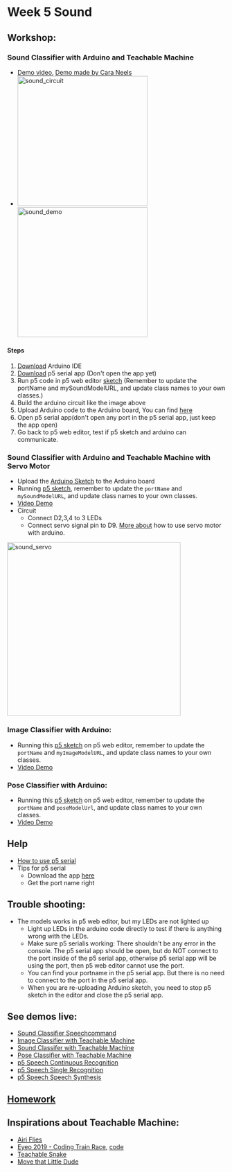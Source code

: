 # Week 5 Sound

## Workshop:
### Sound Classifier with Arduino and Teachable Machine
  - [Demo video](https://youtu.be/bmyncxth3_Y), [Demo made by Cara Neels](https://vimeo.com/363431151)
  - <img src="https://raw.githubusercontent.com/yining1023/machine-learning-for-the-web/master/week4-soundClassifier/images/sound-circuit.jpeg" alt="sound_circuit" width="300px"><img src="https://github.com/yining1023/machine-learning-for-the-web/blob/master/week4-soundClassifier/images/sound-demo.png?raw=true" alt="sound_demo" width="300px">

  #### Steps
  1. [Download](https://www.arduino.cc/en/main/software) Arduino IDE
  2. [Download](https://github.com/p5-serial/p5.serialcontrol/releases) p5 serial app (Don't open the app yet)
  3. Run p5 code in p5 web editor [sketch](https://editor.p5js.org/yining/sketches/eHYnYa5BR) (Remember to update the portName and mySoundModelURL, and update class names to your own classes.)
  4. Build the arduino circuit like the image above
  5. Upload Arduino code to the Arduino board, You can find [here](https://github.com/yining1023/machine-learning-for-the-web/tree/master/week4-soundClassifier/teachableMachineArduino-sound/arduino_code)
  6. Open p5 serial app(don't open any port in the p5 serial app, just keep the app open)
  7. Go back to p5 web editor, test if p5 sketch and arduino can communicate.

### Sound Classifier with Arduino and Teachable Machine with Servo Motor
- Upload the [Arduino Sketch](https://github.com/yining1023/Machine-Learning-for-Physical-Computing/tree/master/Examples/TeachableMachineArduino/SoundClassifier_with_Servo/SoundClassifier_Servo) to the Arduino board
- Running [p5 sketch](https://editor.p5js.org/yining/sketches/q8JEPDwK7), remember to update the `portName` and `mySoundModelURL`, and update class names to your own classes.
- [Video Demo](https://youtu.be/RnStPxTfEnU)
- Circuit
  - Connect D2,3,4 to 3 LEDs
  - Connect servo signal pin to D9. [More about](https://github.com/yining1023/Machine-Learning-for-Physical-Computing/tree/master/Examples/ServoMotor) how to use servo motor with arduino.
<img src="https://raw.githubusercontent.com/yining1023/Machine-Learning-for-Physical-Computing/master/images/sound_servo.jpg" alt="sound_servo" width="400px">

### Image Classifier with Arduino:
- Running this [p5 sketch](https://editor.p5js.org/yining/sketches/Ob8Zkf_FZ) on p5 web editor, remember to update the `portName` and `myImageModelURL`, and update class names to your own classes.
- [Video Demo](https://youtu.be/ZGafimlnLw8)

### Pose Classifier with Arduino:
- Running this [p5 sketch](https://editor.p5js.org/p52/sketches/GIYEO8zY0) on p5 web editor, remember to update the `portName` and `poseModelUrl`, and update class names to your own classes.
- [Video Demo](https://youtu.be/2E0LpbdPjMs)

## Help
  * [How to use p5 serial](https://itp.nyu.edu/physcomp/labs/labs-serial-communication/lab-serial-input-to-the-p5-js-ide/)
  * Tips for p5 serial
    * Download the app [here](https://github.com/p5-serial/p5.serialcontrol/releases/tag/0.1.1)
    * Get the port name right


## Trouble shooting:
  - The models works in p5 web editor, but my LEDs are not lighted up
    - Light up LEDs in the arduino code directly to test if there is anything wrong with the LEDs.
    - Make sure p5 serialis working: There shouldn't be any error in the console. The p5 serial app should be open, but do NOT connect to the port inside of the p5 serial app, otherwise p5 serial app will be using the port, then p5 web editor cannot use the port.
    - You can find your portname in the p5 serial app. But there is no need to connect to the port in the p5 serial app.
    - When you are re-uploading Arduino sketch, you need to stop p5 sketch in the editor and close the p5 serial app.
 
## See demos live:
  * [Sound Classifier Speechcommand](https://yining1023.github.io/machine-learning-for-the-web/week4-soundClassifier/SoundClassification_speechcommand)
  * [Image Classifier with Teachable Machine](https://yining1023.github.io/machine-learning-for-the-web/week4-soundClassifier/teachableMachineImage/)
  * [Sound Classifer with Teachable Machine](https://yining1023.github.io/machine-learning-for-the-web/week4-soundClassifier/teachableMachineSound/)
  * [Pose Classifier with Teachable Machine](https://yining1023.github.io/machine-learning-for-the-web/week4-soundClassifier/teachableMachinePoses/)
  * [p5 Speech Continuous Recognition](https://yining1023.github.io/machine-learning-for-the-web/week4-soundClassifier/p5Speech/Continuous-Recognition)
  * [p5 Speech Single Recognition](https://yining1023.github.io/machine-learning-for-the-web/week4-soundClassifier/p5Speech/Simple-Recignition)
  * [p5 Speech Speech Synthesis](https://yining1023.github.io/machine-learning-for-the-web/week4-soundClassifier/p5Speech/Speech-Synthesis)

## [Homework](https://github.com/yining1023/machine-learning-for-the-web/wiki/Week-5-2020-Fall)

## Inspirations about Teachable Machine:
  * [Airi Flies](https://www.yonaymoris.me/projects/airiflies)
  * [Eyeo 2019 - Coding Train Race](https://vimeo.com/354276216), [code](https://github.com/CodingTrain/Eyeo-Festival-2019)
  * [Teachable Snake](https://experiments.withgoogle.com/teachable-snake)
  * [Move that Little Dude](https://dylandawkinsblog.wordpress.com/2019/05/08/machine-learning-for-web-final/)
